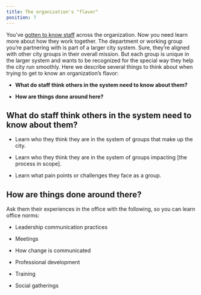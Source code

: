```yaml
---
title: The organization's "flavor"
position: 7
---
```


You’ve [gotten to know staff](#getting-to-know-you) across the organization. Now you need learn more about how they work together. The department or working group you’re partnering with is part of a larger city system. Sure, they’re aligned with other city groups in their overall mission. But each group is unique in the larger system and wants to be recognized for the special way they help the city run smoothly. Here we describe several things to think about when trying to get to know an organization’s flavor:

* **What do staff think others in the system need to know about them?**

* **How are things done around here?**

## What do staff think others in the system need to know about them?

* Learn who they think they are in the system of groups that make up the city.

* Learn who they think they are in the system of groups impacting [the process in scope].

* Learn what pain points or challenges they face as a group.

## How are things done around there?

Ask them their experiences in the office with the following, so you can learn office norms:

* Leadership communication practices

* Meetings

* How change is communicated

* Professional development

* Training

* Social gatherings
